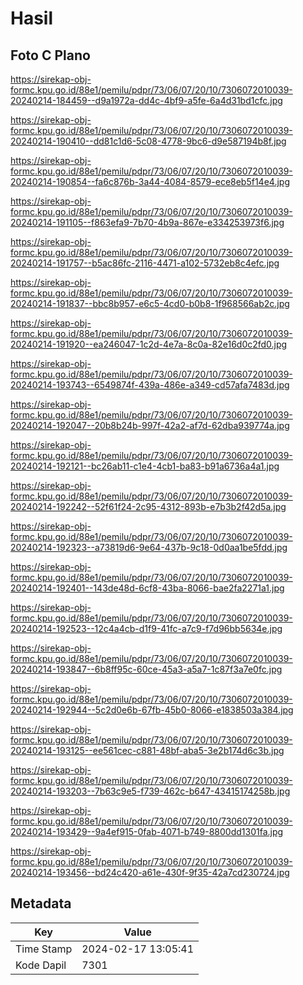 # Hasil

## Foto C Plano

https://sirekap-obj-formc.kpu.go.id/88e1/pemilu/pdpr/73/06/07/20/10/7306072010039-20240214-184459--d9a1972a-dd4c-4bf9-a5fe-6a4d31bd1cfc.jpg

https://sirekap-obj-formc.kpu.go.id/88e1/pemilu/pdpr/73/06/07/20/10/7306072010039-20240214-190410--dd81c1d6-5c08-4778-9bc6-d9e587194b8f.jpg

https://sirekap-obj-formc.kpu.go.id/88e1/pemilu/pdpr/73/06/07/20/10/7306072010039-20240214-190854--fa6c876b-3a44-4084-8579-ece8eb5f14e4.jpg

https://sirekap-obj-formc.kpu.go.id/88e1/pemilu/pdpr/73/06/07/20/10/7306072010039-20240214-191105--f863efa9-7b70-4b9a-867e-e334253973f6.jpg

https://sirekap-obj-formc.kpu.go.id/88e1/pemilu/pdpr/73/06/07/20/10/7306072010039-20240214-191757--b5ac86fc-2116-4471-a102-5732eb8c4efc.jpg

https://sirekap-obj-formc.kpu.go.id/88e1/pemilu/pdpr/73/06/07/20/10/7306072010039-20240214-191837--bbc8b957-e6c5-4cd0-b0b8-1f968566ab2c.jpg

https://sirekap-obj-formc.kpu.go.id/88e1/pemilu/pdpr/73/06/07/20/10/7306072010039-20240214-191920--ea246047-1c2d-4e7a-8c0a-82e16d0c2fd0.jpg

https://sirekap-obj-formc.kpu.go.id/88e1/pemilu/pdpr/73/06/07/20/10/7306072010039-20240214-193743--6549874f-439a-486e-a349-cd57afa7483d.jpg

https://sirekap-obj-formc.kpu.go.id/88e1/pemilu/pdpr/73/06/07/20/10/7306072010039-20240214-192047--20b8b24b-997f-42a2-af7d-62dba939774a.jpg

https://sirekap-obj-formc.kpu.go.id/88e1/pemilu/pdpr/73/06/07/20/10/7306072010039-20240214-192121--bc26ab11-c1e4-4cb1-ba83-b91a6736a4a1.jpg

https://sirekap-obj-formc.kpu.go.id/88e1/pemilu/pdpr/73/06/07/20/10/7306072010039-20240214-192242--52f61f24-2c95-4312-893b-e7b3b2f42d5a.jpg

https://sirekap-obj-formc.kpu.go.id/88e1/pemilu/pdpr/73/06/07/20/10/7306072010039-20240214-192323--a73819d6-9e64-437b-9c18-0d0aa1be5fdd.jpg

https://sirekap-obj-formc.kpu.go.id/88e1/pemilu/pdpr/73/06/07/20/10/7306072010039-20240214-192401--143de48d-6cf8-43ba-8066-bae2fa2271a1.jpg

https://sirekap-obj-formc.kpu.go.id/88e1/pemilu/pdpr/73/06/07/20/10/7306072010039-20240214-192523--12c4a4cb-d1f9-41fc-a7c9-f7d96bb5634e.jpg

https://sirekap-obj-formc.kpu.go.id/88e1/pemilu/pdpr/73/06/07/20/10/7306072010039-20240214-193847--6b8ff95c-60ce-45a3-a5a7-1c87f3a7e0fc.jpg

https://sirekap-obj-formc.kpu.go.id/88e1/pemilu/pdpr/73/06/07/20/10/7306072010039-20240214-192944--5c2d0e6b-67fb-45b0-8066-e1838503a384.jpg

https://sirekap-obj-formc.kpu.go.id/88e1/pemilu/pdpr/73/06/07/20/10/7306072010039-20240214-193125--ee561cec-c881-48bf-aba5-3e2b174d6c3b.jpg

https://sirekap-obj-formc.kpu.go.id/88e1/pemilu/pdpr/73/06/07/20/10/7306072010039-20240214-193203--7b63c9e5-f739-462c-b647-43415174258b.jpg

https://sirekap-obj-formc.kpu.go.id/88e1/pemilu/pdpr/73/06/07/20/10/7306072010039-20240214-193429--9a4ef915-0fab-4071-b749-8800dd1301fa.jpg

https://sirekap-obj-formc.kpu.go.id/88e1/pemilu/pdpr/73/06/07/20/10/7306072010039-20240214-193456--bd24c420-a61e-430f-9f35-42a7cd230724.jpg


## Metadata

| Key        | Value               |
| ---------- | ------------------- |
| Time Stamp | 2024-02-17 13:05:41 |
| Kode Dapil | 7301                |



